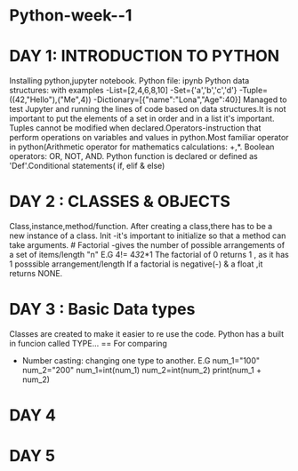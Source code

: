 # Python-week--1
# DAY 1: INTRODUCTION TO PYTHON
Installing python,jupyter notebook.
Python file: ipynb
Python data structures: with examples
-List=[2,4,6,8,10]
-Set={'a','b','c','d'}
-Tuple=((42,"Hello"),("Me",4))
-Dictionary=[{"name":"Lona","Age":40}]
Managed to test Jupyter and running the lines of code based on data structures.It is not important to put the elements of a set in order and in a list it's important.
Tuples cannot be modified when declared.Operators-instruction that perform operations on variables and values in python.Most familiar operator in python(Arithmetic operator for mathematics calculations:  +,*.
Boolean operators: OR, NOT, AND.
Python function is declared or defined as 'Def'.Conditional statements( if, elif & else)

# DAY 2 : CLASSES & OBJECTS
Class,instance,method/function.
After creating a class,there has to be a new instance of a class.
Init -it's important to initialize so that a method can take arguments.
      # Factorial
      -gives the number of possible arrangements of a set of items/length "n"
      E.G 4!= 4*3*2*1
      The factorial of 0 returns 1 , as it has 1 posssible arrangement/length
      If a factorial is negative(-) & a float ,it returns NONE.

# DAY 3 : Basic Data types
Classes are created to make it easier to re use the code.
Python has a built in funcion called TYPE...
== For comparing
* Number casting: changing one type to another.
  E.G num_1="100"
      num_2="200"
  num_1=int(num_1)
  num_2=int(num_2)
  print(num_1 + num_2)
# DAY 4
# DAY 5
